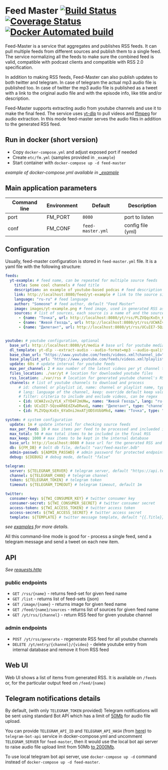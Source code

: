 # Feed Master [![Build Status](https://github.com/umputun/feed-master/workflows/build/badge.svg)](https://github.com/umputun/feed-master/actions) [![Coverage Status](https://coveralls.io/repos/github/umputun/feed-master/badge.svg?branch=master)](https://coveralls.io/github/umputun/feed-master?branch=master) [![Docker Automated build](https://img.shields.io/docker/automated/umputun/feed-master)](https://hub.docker.com/r/umputun/feed-master)

Feed-Master is a service that aggregates and publishes RSS feeds. It can pull multiple feeds from different sources and publish them to a single feed. The service normalizing all the feeds to make sure the combined feed is valid, compatible with podcast clients and compatible with RSS 2.0 specification. 

In addition to making RSS feeds, Feed-Master can also publish updates to both twitter and telegram. In case of telegram the actual mp3 audio file is published too. In case of twitter the mp3 audio file is published as a tweet with a link to the original audio file and with the episode info, like title and/or description.


Feed-Master supports extracting audio from youtube channels and use it to make the final feed. The service uses [yt-dlp](https://github.com/yt-dlp/yt-dlp) to pull videos and [ffmpeg](https://www.ffmpeg.org/) for audio extraction. In this mode feed-master serves the audio files in addition to the generated RSS feed.

## Run in docker (short version)

- Copy `docker-compose.yml` and adjust exposed port if needed
- Create `etc/fm.yml` (samples provided in `_example`)
- Start container with `docker-compose up -d feed-master`

_example of docker-compose.yml available in [_example](https://github.com/umputun/feed-master/tree/master/_example)_

## Main application parameters

| Command line | Environment | Default           | Description       |
|--------------|-------------|-------------------|-------------------|
| port         | FM_PORT     | `8080`            | port to listen    |
| conf         | FM_CONF     | `feed-master.yml` | config file (yml) |


## Configuration

Usually, feed-master configuration is stored in `feed-master.yml` file. It is a yaml file with the following structure:

```yaml
feeds:
  yt-example: # feed name, can be repeated for multiple source feeds
    title: Some cool channels # feed title
    description: an example of youtube-based podcas # feed description
    link: http://localhost:8080/feed/yt-example # link to the source site
    language: "ru-ru" # feed language
    author: "Someone" # feed author, default "Feed Master"
    image: images/yt-example.png # feed image, used in generated RSS as podcast thumbnail
    sources: # list of sources, each source is a name of and the source RSS feed
      - {name: "Точка", url: http://localhost:8080/yt/rss/PLZVQqcKxEn_6YaOniJmxATjODSVUbbMkd}
      - {name: "Живой Гвоздь", url: http://localhost:8080/yt/rss/UCWAIvx2yYLK_xTYD4F2mUNw}
      - {name: "Дилетант", url: http://localhost:8080/yt/rss/UCuIE7-5QzeAR6EdZXwDRwuQ}


youtube: # youtube configuration, optional
  base_url: http://localhost:8080/yt/media # base url for youtube media
  dl_template: yt-dlp --extract-audio --audio-format=mp3 --audio-quality=0 -f m4a/bestaudio "https://www.youtube.com/watch?v={{.ID}}" --no-progress -o {{.FileName}}.tmp # template for youtube-dl
  base_chan_url: "https://www.youtube.com/feeds/videos.xml?channel_id=" # base url for youtube channel
  base_playlist_url: "https://www.youtube.com/feeds/videos.xml?playlist_id=" # base url for youtube playlist
  update: 60s # update interval for youtube feeds
  max_per_channel: 2 # max number of the latest videos per yt channel to download and process
  files_location: ./var/yt # location for downloaded youtube files
  rss_location: ./var/rss # location for generated youtube channel's RSS
  channels: # list of youtube channels to download and process
      # id: channel or playlist id, name: channel or playlist name, type: "channel" or "playlist", 
      # lang: language of the channel, keep: override default keep value
      # filter: criteria to include and exclude videos, can be regex
      - {id: UCWAIvx2yYLK_xTYD4F2mUNw, name: "Живой Гвоздь", lang: "ru-ru"}
      - {id: UCuIE7-5QzeAR6EdZXwDRwuQ, name: "Дилетант", type: "channel", lang: "ru-ru", "keep": 10}
      - {id: PLZVQqcKxEn_6YaOniJmxATjODSVUbbMkd, name: "Точка", type: "playlist", lang: "ru-ru", filter: {include: "ТОЧКА", exclude: "STAR'цы Live"}} 

system: # system configuration
  update: 1m # update interval for checking source feeds
  max_per_feed: 10 # max items per feed to be processed and inclueded in the final RSS
  max_total: 50 # max total items to be included in the final RSS
  max_keep: 1000 # max items to be kept in the internal database 
  base_url: http://localhost:8080 # base url for the generated RSS and media files
  db: ${FM_DB} # bolt db file, default "var/feed-master.bdb"
  admin-passwd: ${ADMIN_PASSWD} # admin password for protected endpoint, default (disabled)
  debug: ${DEBUG} # debug mode, default "false"

telegram:
  server: ${TELEGRAM_SERVER} # telegram server, default "https://api.telegram.org"
  channel: ${TELEGRAM_CHAN} # telegram channel
  token: ${TELEGRAM_TOKEN} # telegram token
  timeout: ${TELEGRAM_TIMEOUT} # telegram timeout, default 1m

twitter:
  consumer-key: ${TWI_CONSUMER_KEY} # twitter consumer key
  consumer-secret: ${TWI_CONSUMER_SECRET} # twitter consumer secret
  access-token: ${TWI_ACCESS_TOKEN} # twitter access token
  access-secret: ${TWI_ACCESS_SECRET} # twitter access secret
  template: ${TEMPLATE} # twitter message template, default "{{.Title}} - {{.Link}}"
```

_see [examples](https://github.com/umputun/feed-master/tree/master/_example/etc) for more details._

All this command-line mode is good for - process a single feed, send a telegram message and send a tweet on each new item.

## API

_See [requests.http](https://github.com/umputun/feed-master/blob/master/requests.http)_

### public endpoints

- `GET /rss/{name}` - returns feed-set for given feed name
- `GET /list` - returns list of feed-sets (json)
- `GET /image/{name}` - returns image for given feed name
- `GET /feed/{name}/sources` - returns list of sources for given feed name
- `GET /yt/rss/{channel}` - return RSS feed for given youtube channel

### admin endpoints

- `POST /yt/rss/generate` - regenerate RSS feed for all youtube channels
- `DELETE /yt/entry/{channel}/{video}` - delete youtube entry from internal database and remove it from RSS feed

## Web UI

Web UI shows a list of items from generated RSS. It is available on `/feeds` or, for the particular output feed on `/feed/{name}`

## Telegram notifications details

By default, (with only `TELEGRAM_TOKEN` provided) Telegram notifications will be sent using standard Bot API which has a limit of [50Mb](https://core.telegram.org/bots/api#sending-files) for audio file upload.

You can provide `TELEGRAM_API_ID` and `TELEGRAM_API_HASH` (from [here](https://my.telegram.org/apps)) to `telegram-bot-api` service in docker-compose.yml and uncomment `TELEGRAM_SERVER` for `feed-master`, then it would use the local bot api server to raise audio file upload limit from 50Mb [to 2000Mb](https://core.telegram.org/bots/api#using-a-local-bot-api-server).

To use local telegram bot api server, use `docker-compose up -d` command instead of `docker-compose up -d feed-master`.

